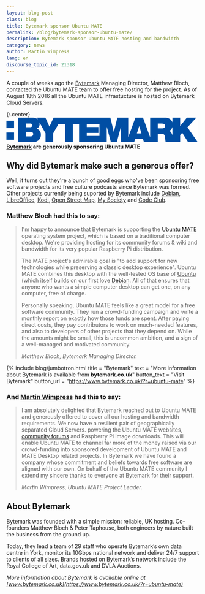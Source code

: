 ```yaml
---
layout: blog-post
class: blog
title: Bytemark sponsor Ubuntu MATE
permalink: /blog/bytemark-sponsor-ubuntu-mate/
description: Bytemark sponsor Ubuntu MATE hosting and bandwidth
category: news
author: Martin Wimpress
lang: en
discourse_topic_id: 21318
---
```


A couple of weeks ago the [Bytemark](https://www.bytemark.co.uk/?r=ubuntu-mate) Managing Director,
Matthew Bloch, contacted the Ubuntu
MATE team to offer free hosting for the project. As of August 18th 2016
all the Ubuntu MATE infrastucture is hosted on Bytemark Cloud Servers.

{:.center}
![Bytemark](/images/blog/sponsors/bytemark-large.png)
**[Bytemark](https://www.bytemark.co.uk/?r=ubuntu-mate) are generously sponsoring Ubuntu MATE**


## Why did Bytemark make such a generous offer?

Well, it turns out they're a bunch of [good eggs](https://www.vocabulary.com/dictionary/good%20egg)
who've been sponsoring free software projects and free culture podcasts
since Bytemark was formed. Other projects currently being suported by
Bytemark include [Debian](https://www.debian.org/),
[LibreOffice](http://www.libreoffice.org/), [Kodi](http://kodi.tv/),
[Open Street Map](http://www.openstreetmap.org/), [My
Society](https://www.mysociety.org/) and [Code
Club](https://www.codeclub.org.uk/).

### Matthew Bloch had this to say:

> I'm happy to announce that Bytemark is supporting the [Ubuntu MATE](/what-is-ubuntu-mate/) operating system
> project, which is based on a traditional computer desktop. We're
> providing hosting for its community forums & wiki and bandwidth for its
> very popular Raspberry Pi distribution.
>
> The MATE project's admirable goal is "to add support for new
> technologies while preserving a classic desktop experience". Ubuntu
> MATE combines this desktop with the well-tested OS base of
> [Ubuntu](https://www.ubuntu.com) (which itself builds on our first love
> [Debian](https://www.debian.org). All of that ensures that anyone who
> wants a simple computer desktop can get one, on any computer, free of
> charge.
>
> Personally speaking, Ubuntu MATE feels like a great model for a free
> software community. They run a crowd-funding campaign and write a
> monthly report
> on exactly how those funds are spent. After paying direct costs, they
> pay contributors to work on much-needed features, and also to
> developers of other projects that they depend on. While the amounts
> might be small, this is uncommon ambition, and a sign of a well-managed
> and motivated community.
>
> *Matthew Bloch, Bytemark Managing Director.*

{% include blog/jumbotron.html
    title = "Bytemark"
    text = "More information about Bytemark is available from **bytemark.co.uk**"
    button_text = "Visit Bytemark"
    button_url = "https://www.bytemark.co.uk/?r=ubuntu-mate"
%}

### And [Martin Wimpress](https://twitter.com/m_wimpress) had this to say:

> I am absolutely delighted that Bytemark reached out to Ubuntu MATE and
> generously offered to cover all our hosting and bandwidth requirements.
> We now have a resilient pair of geographically separated Cloud Servers.
> powering the Ubuntu MATE websites, [community forums](https://ubuntu-mate.community) and Raspberry Pi
> image downloads. This will enable Ubuntu MATE to channel far more of
> the money raised via our crowd-funding into sponsored development of
> Ubuntu MATE and MATE Desktop related projects. In Bytemark we have
> found a company whose commitment and beliefs towards free software are
> aligned with our own. On behalf of the Ubuntu MATE community I extend
> my sincere thanks to everyone at Bytemark for their support.
>
> *Martin Wimpress, Ubuntu MATE Project Leader.*

## About Bytemark

Bytemark was founded with a simple mission: reliable, UK hosting.
Co-founders Matthew Bloch & Peter Taphouse, both engineers by nature
built the business from the ground up.

Today, they lead a team of 29 staff who operate Bytemark’s own data
centre in York, monitor its 10Gbps national network and deliver 24/7
support to clients of all sizes. Brands hosted on Bytemark’s network
include the Royal College of Art, data.gov.uk and DVLA Auctions.

*More information about Bytemark is available online at [www.bytemark.co.uk](https://www.bytemark.co.uk/?r=ubuntu-mate)*
